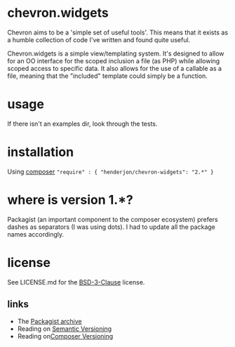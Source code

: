 # chevron.widgets

Chevron aims to be a 'simple set of useful tools'. This means that it
exists as a humble collection of code I've written and found quite useful.

Chevron.widgets is a simple view/templating system. It's designed to allow for
an OO interface for the scoped inclusion a file (as PHP) while allowing scoped
access to specific data. It also allows for the use of a callable as a file,
meaning that the "included" template could simply be a function.

# usage

If there isn't an examples dir, look through the tests.

# installation

Using [composer](http://getcomposer.org/) `"require" : { "henderjon/chevron-widgets": "2.*" }`

# where is version 1.*?

Packagist (an important component to the composer ecosystem) prefers dashes as separators (I was
using dots). I had to update all the package names accordingly.

# license

See LICENSE.md for the [BSD-3-Clause](http://opensource.org/licenses/BSD-3-Clause) license.

## links

  - The [Packagist archive](https://packagist.org/packages/henderjon/chevron-widgets)
  - Reading on [Semantic Versioning](http://semver.org/)
  - Reading on[Composer Versioning](https://getcomposer.org/doc/01-basic-usage.md#package-versions)





